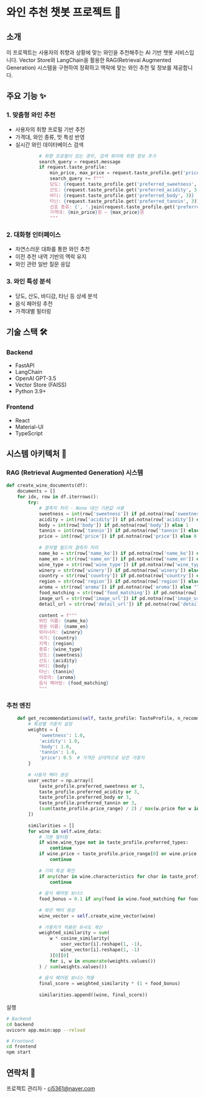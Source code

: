 

# 와인 추천 챗봇 프로젝트 🍷

## 소개
이 프로젝트는 사용자의 취향과 상황에 맞는 와인을 추천해주는 AI 기반 챗봇 서비스입니다. Vector Store와 LangChain을 활용한 RAG(Retrieval Augmented Generation) 시스템을 구현하여 정확하고 맥락에 맞는 와인 추천 및 정보를 제공합니다.

## 주요 기능 ✨

### 1. 맞춤형 와인 추천
- 사용자의 취향 프로필 기반 추천
- 가격대, 와인 종류, 맛 특성 반영
- 실시간 와인 데이터베이스 검색


```71:82:backend/app/routers/chat.py
            # 취향 프로필이 있는 경우, 검색 쿼리에 취향 정보 추가
            search_query = request.message
            if request.taste_profile:
                min_price, max_price = request.taste_profile.get('price_range', (0, 1000000))
                search_query += f"""
                당도: {request.taste_profile.get('preferred_sweetness', 3)}
                산도: {request.taste_profile.get('preferred_acidity', 3)}
                바디: {request.taste_profile.get('preferred_body', 3)}
                타닌: {request.taste_profile.get('preferred_tannin', 3)}
                선호 종류: {', '.join(request.taste_profile.get('preferred_types', []))}
                가격대: {min_price}원 ~ {max_price}원
                """
```


### 2. 대화형 인터페이스
- 자연스러운 대화를 통한 와인 추천
- 이전 추천 내역 기반의 맥락 유지
- 와인 관련 일반 질문 응답

### 3. 와인 특성 분석
- 당도, 산도, 바디감, 타닌 등 상세 분석
- 음식 페어링 추천
- 가격대별 필터링

## 기술 스택 🛠

### Backend
- FastAPI
- LangChain
- OpenAI GPT-3.5
- Vector Store (FAISS)
- Python 3.9+

### Frontend
- React
- Material-UI
- TypeScript

## 시스템 아키텍처 📐

### RAG (Retrieval Augmented Generation) 시스템

```43:79:backend/app/vector_store.py
def create_wine_documents(df):
    documents = []
    for idx, row in df.iterrows():
        try:
            # 결측치 처리 - None 대신 기본값 사용
            sweetness = int(row['sweetness']) if pd.notna(row['sweetness']) else 1
            acidity = int(row['acidity']) if pd.notna(row['acidity']) else 1
            body = int(row['body']) if pd.notna(row['body']) else 1
            tannin = int(row['tannin']) if pd.notna(row['tannin']) else 1
            price = int(row['price']) if pd.notna(row['price']) else 0
            
            # 문자열 필드의 결측치 처리
            name_ko = str(row['name_ko']) if pd.notna(row['name_ko']) else ""
            name_en = str(row['name_en']) if pd.notna(row['name_en']) else ""
            wine_type = str(row['wine_type']) if pd.notna(row['wine_type']) else ""
            winery = str(row['winery']) if pd.notna(row['winery']) else ""
            country = str(row['country']) if pd.notna(row['country']) else ""
            region = str(row['region']) if pd.notna(row['region']) else ""
            aroma = str(row['aroma']) if pd.notna(row['aroma']) else ""
            food_matching = str(row['food_matching']) if pd.notna(row['food_matching']) else ""
            image_url = str(row['image_url']) if pd.notna(row['image_url']) else ""
            detail_url = str(row['detail_url']) if pd.notna(row['detail_url']) else ""
            
            content = f"""
            와인 이름: {name_ko}
            영문 이름: {name_en}
            와이너리: {winery}
            국가: {country}
            지역: {region}
            종류: {wine_type}
            당도: {sweetness}
            산도: {acidity}
            바디: {body}
            타닌: {tannin}
            아로마: {aroma}
            음식 페어링: {food_matching}
            """
```


### 추천 엔진

```18:67:backend/app/recommendation/engine.py
    def get_recommendations(self, taste_profile: TasteProfile, n_recommendations=2):
        # 특성별 가중치 설정
        weights = {
            'sweetness': 1.0,
            'acidity': 1.0,
            'body': 1.0,
            'tannin': 1.0,
            'price': 0.5  # 가격은 상대적으로 낮은 가중치
        }
        
        # 사용자 벡터 생성
        user_vector = np.array([
            taste_profile.preferred_sweetness or 3,
            taste_profile.preferred_acidity or 3,
            taste_profile.preferred_body or 3,
            taste_profile.preferred_tannin or 3,
            (sum(taste_profile.price_range) / 2) / max(w.price for w in self.wine_data)  # 상대적 가격 정규화
        ])
        
        similarities = []
        for wine in self.wine_data:
            # 기본 필터링
            if wine.wine_type not in taste_profile.preferred_types:
                continue
            if wine.price < taste_profile.price_range[0] or wine.price > taste_profile.price_range[1]:
                continue
                
            # 기피 특성 확인
            if any(char in wine.characteristics for char in taste_profile.disliked_characteristics):
                continue
                
            # 음식 페어링 보너스
            food_bonus = 0.1 if any(food in wine.food_matching for food in taste_profile.preferred_foods) else 0
            
            # 와인 벡터 생성
            wine_vector = self.create_wine_vector(wine)
            
            # 가중치가 적용된 유사도 계산
            weighted_similarity = sum(
                w * cosine_similarity(
                    user_vector[i].reshape(1, -1), 
                    wine_vector[i].reshape(1, -1)
                )[0][0] 
                for i, w in enumerate(weights.values())
            ) / sum(weights.values())
            
            # 음식 페어링 보너스 적용
            final_score = weighted_similarity * (1 + food_bonus)
            
            similarities.append((wine, final_score))
```

실행
```bash
# Backend
cd backend
uvicorn app.main:app --reload

# Frontend
cd frontend
npm start
```




## 연락처 📧
프로젝트 관리자 - [cj5361@naver.com](mailto:cj5361@naver.com)
